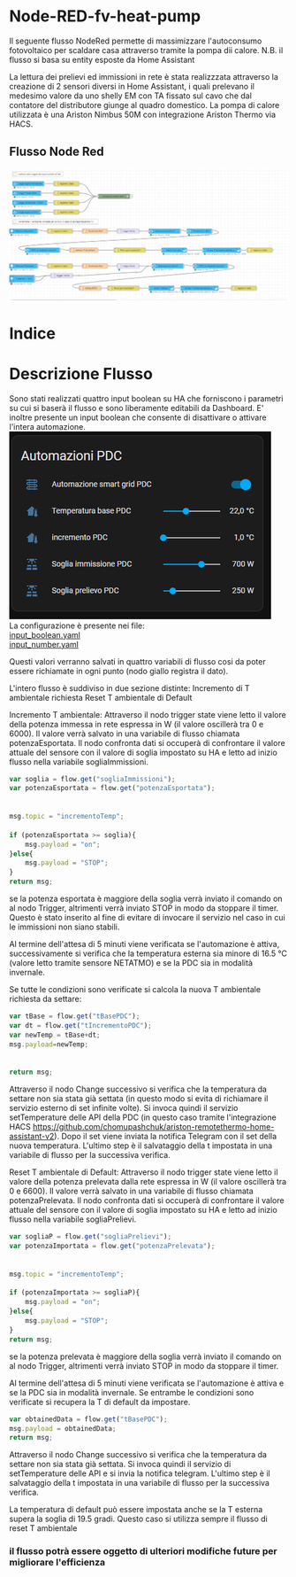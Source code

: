 # Node-RED-fv-heat-pump

Il seguente flusso NodeRed permette di massimizzare l'autoconsumo fotovoltaico per scaldare casa attraverso tramite la pompa dii calore.
N.B. il flusso si basa su entity esposte da Home Assistant

La lettura dei prelievi ed immissioni in rete è stata realizzzata attraverso la creazione di 2 sensori diversi in Home Assistant, i quali prelevano il medesimo valore da uno shelly EM con TA fissato sul cavo che dal contatore del distributore giunge al quadro domestico.
La pompa di calore utilizzata è una Ariston Nimbus 50M con integrazione Ariston Thermo via HACS.

## Flusso Node Red
![alt text](https://github.com/cannos88/Node-REd-fv-heat-pump/blob/master/img/flow.PNG?raw=true)

# Indice

# Descrizione Flusso

Sono stati realizzati quattro input boolean su HA che forniscono i parametri su cui si baserà il flusso e sono liberamente editabili da Dashboard.
E' inoltre presente un input boolean che consente di disattivare o attivare l'intera automazione.
![alt text](https://github.com/cannos88/Node-REd-fv-heat-pump/blob/master/img/HA_Dashboard_component.PNG?raw=true)\
La configurazione è presente nei file:\
[input_boolean.yaml](https://github.com/cannos88/Node-REd-fv-heat-pump/blob/master/input_boolean.yaml)\
[input_number.yaml](https://github.com/cannos88/Node-REd-fv-heat-pump/blob/master/input_number.yaml)

Questi valori verranno salvati in quattro variabili di flusso cosi da poter essere richiamate in ogni punto (nodo giallo registra il dato).

L'intero flusso è suddiviso in due sezione distinte:
Incremento di T ambientale richiesta
Reset T ambientale di Default

Incremento T ambientale:
Attraverso il nodo trigger state viene letto il valore della potenza immessa in rete espressa in W (il valore oscillerà tra 0 e 6000).
Il valore verrà salvato in una variabile di flusso chiamata potenzaEsportata.
Il nodo confronta dati si occuperà di confrontare il valore attuale del sensore con il valore di soglia impostato su HA e letto ad inizio flusso nella variabile sogliaImmissioni.
```js
var soglia = flow.get("sogliaImmissioni");
var potenzaEsportata = flow.get("potenzaEsportata");


msg.topic = "incrementoTemp";

if (potenzaEsportata >= soglia){
    msg.payload = "on";
}else{
    msg.payload = "STOP";
}
return msg;
```
se la potenza esportata è maggiore della soglia verrà inviato il comando on al nodo Trigger, altrimenti verrà inviato STOP in modo da stoppare il timer.
Questo è stato inserito al fine di evitare di invocare il servizio nel caso in cui le immissioni non siano stabili.

Al termine dell'attesa di 5 minuti viene verificata se l'automazione è attiva, successivamente si verifica che la temperatura esterna sia minore di 16.5 °C (valore letto tramite sensore NETATMO) e se la PDC sia in modalità invernale.

Se tutte le condizioni sono verificate si calcola la nuova T ambientale richiesta da settare:
```js
var tBase = flow.get("tBasePDC");
var dt = flow.get("tIncrementoPDC");
var newTemp = tBase+dt;
msg.payload=newTemp;


return msg;
```

Attraverso il nodo Change successivo si verifica che la temperatura da settare non sia stata già settata (in questo modo si evita di richiamare il servizio esterno di set infinite volte).
Si invoca quindi il servizio setTemperature delle API della PDC (in questo caso tramite l'integrazione HACS https://github.com/chomupashchuk/ariston-remotethermo-home-assistant-v2).
Dopo il set viene inviata la notifica Telegram con il set della nuova temperatura.
L'ultimo step è il salvataggio della t impostata in una variabile di flusso per la successiva verifica.

Reset T ambientale di Default:
Attraverso il nodo trigger state viene letto il valore della potenza prelevata dalla rete espressa in W (il valore oscillerà tra 0 e 6600).
Il valore verrà salvato in una variabile di flusso chiamata potenzaPrelevata.
Il nodo confronta dati si occuperà di confrontare il valore attuale del sensore con il valore di soglia impostato su HA e letto ad inizio flusso nella variabile sogliaPrelievi.
```js
var sogliaP = flow.get("sogliaPrelievi");
var potenzaImportata = flow.get("potenzaPrelevata");


msg.topic = "incrementoTemp";

if (potenzaImportata >= sogliaP){
    msg.payload = "on";
}else{
    msg.payload = "STOP";
}
return msg;
```
se la potenza prelevata è maggiore della soglia verrà inviato il comando on al nodo Trigger, altrimenti verrà inviato STOP in modo da stoppare il timer.

Al termine dell'attesa di 5 minuti viene verificata se l'automazione è attiva e se la PDC sia in modalità invernale.
Se entrambe le condizioni sono verificate si recupera la T di default da impostare.
```js
var obtainedData = flow.get("tBasePDC");
msg.payload = obtainedData;
return msg;
```
Attraverso il nodo Change successivo si verifica che la temperatura da settare non sia stata già settata.
Si invoca quindi il servizio di setTemperature delle API e si invia la notifica telegram.
L'ultimo step è il salvataggio della t impostata in una variabile di flusso per la successiva verifica.

La temperatura di default può essere impostata anche se la T esterna supera la soglia di 19.5 gradi.
Questo caso si utilizza sempre il flusso di reset T ambientale

### il flusso potrà essere oggetto di ulteriori modifiche future per migliorare l'efficienza